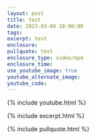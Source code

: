 ```yaml
---
layout: post
title: test
date: 2023-03-08 18:00:00
tags:
excerpt: test
enclosure:
pullquote: test
enclosure_type: video/mp4
enclosure_time:
use_youtube_image: true
youtube_alternate_image:
youtube_code:
---
```

{% include youtube.html %}

{% include excerpt.html %}

{% include pullquote.html %}